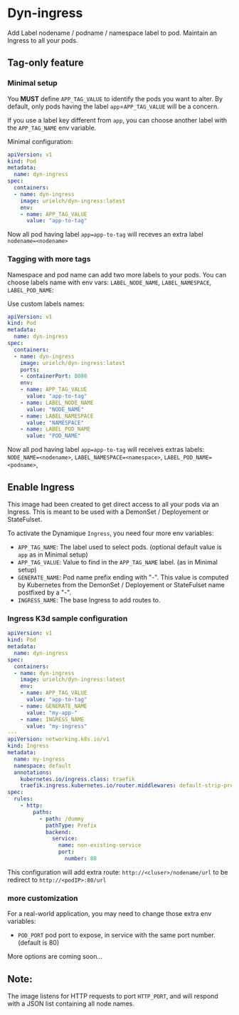 # Dyn-ingress

Add Label nodename / podname / namespace label to pod.
Maintain an Ingress to all your pods.

## Tag-only feature

### Minimal setup

You **MUST** define `APP_TAG_VALUE` to identify the pods you want to alter.
By default, only pods having the label `app`=`APP_TAG_VALUE` will be a concern.

If you use a label key different from `app`, you can choose another label with the `APP_TAG_NAME` env variable.

Minimal configuration:
```YAML
apiVersion: v1
kind: Pod
metadata:
  name: dyn-ingress
spec:
  containers:
  - name: dyn-ingress
    image: urielch/dyn-ingress:latest
    env:
    - name: APP_TAG_VALUE
      value: "app-to-tag"
```
Now all pod having label `app=app-to-tag` will receves an extra label `nodename=<nodename>`

### Tagging with more tags

Namespace and pod name can add two more labels to your pods. You can choose labels name with env vars: `LABEL_NODE_NAME`, `LABEL_NAMESPACE`, `LABEL_POD_NAME`:

Use custom labels names:
```YAML
apiVersion: v1
kind: Pod
metadata:
  name: dyn-ingress
spec:
  containers:
  - name: dyn-ingress
    image: urielch/dyn-ingress:latest
    ports:
    - containerPort: 8080
    env:
    - name: APP_TAG_VALUE
      value: "app-to-tag"
    - name: LABEL_NODE_NAME
      value: "NODE_NAME"
    - name: LABEL_NAMESPACE
      value: "NAMESPACE"
    - name: LABEL_POD_NAME
      value: "POD_NAME"
```
Now all pod having label `app=app-to-tag` will receives extras labels: `NODE_NAME=<nodename>`, `LABEL_NAMESPACE=<namespace>`, `LABEL_POD_NAME=<podname>`, 

## Enable Ingress

This image had been created to get direct access to all your pods via an Ingress. This is meant to be used with a DemonSet / Deployement or StateFulset.


To activate the Dynamique `Ingress`, you need four more env variables:
- `APP_TAG_NAME`: The label used to select pods. (optional default value is `app` as in Minimal setup)
- `APP_TAG_VALUE`: Value to find in the `APP_TAG_NAME` label. (as in Minimal setup)
- `GENERATE_NAME`: Pod name prefix ending with "-". This value is computed by Kubernetes from the DemonSet / Deployement or StateFulset name postfixed by a "-".
- `INGRESS_NAME`: The base Ingress to add routes to.


### Ingress K3d sample configuration

```YAML
apiVersion: v1
kind: Pod
metadata:
  name: dyn-ingress
spec:
  containers:
  - name: dyn-ingress
    image: urielch/dyn-ingress:latest
    env:
    - name: APP_TAG_VALUE
      value: "app-to-tag"
    - name: GENERATE_NAME
      value: "my-app-"
    - name: INGRESS_NAME
      value: "my-ingress"
---
apiVersion: networking.k8s.io/v1
kind: Ingress
metadata:
  name: my-ingress
  namespace: default
  annotations:
    kubernetes.io/ingress.class: traefik
    traefik.ingress.kubernetes.io/router.middlewares: default-strip-prefix@kubernetescrd
spec:
  rules:
    - http:
        paths:
          - path: /dummy
            pathType: Prefix
            backend:
              service:
                name: non-existing-service
                port:
                  number: 80
```
This configuration will add extra route: `http://<cluser>/nodename/url` to be redirect to `http://<podIP>:80/url`

### more customization

For a real-world application, you may need to change those extra env variables:

- `POD_PORT` pod port to expose, in service with the same port number. (default is 80)

More options are coming soon...

## Note:

The image listens for HTTP requests to port `HTTP_PORT`, and will respond with a JSON list containing all node names.